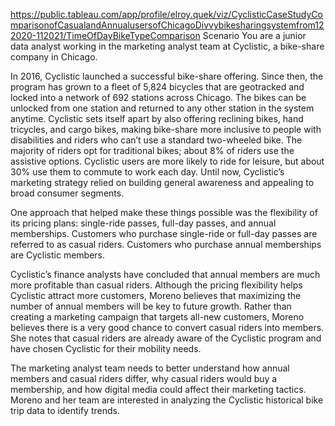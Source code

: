 https://public.tableau.com/app/profile/elroy.quek/viz/CyclisticCaseStudyComparisonofCasualandAnnualusersofChicagoDivvybikesharingsystemfrom122020-112021/TimeOfDayBikeTypeComparison
Scenario
You are a junior data analyst working in the marketing analyst team at Cyclistic, a bike-share company in Chicago.

In 2016, Cyclistic launched a successful bike-share offering. Since then, the program has grown to a fleet of 5,824 bicycles that are geotracked and locked into a network of 692 stations across Chicago. 
The bikes can be unlocked from one station and returned to any other station in the system anytime.
Cyclistic sets itself apart by also offering reclining bikes, hand tricycles, and cargo bikes, making bike-share more inclusive to people with disabilities and riders who can’t use a standard two-wheeled bike. 
The majority of riders opt for traditional bikes; about 8% of riders use the assistive options. Cyclistic users are more likely to ride for leisure, but about 30% use them to commute to work each day.
Until now, Cyclistic’s marketing strategy relied on building general awareness and appealing to broad consumer segments.

One approach that helped make these things possible was the flexibility of its pricing plans: single-ride passes, full-day passes, and annual memberships. 
Customers who purchase single-ride or full-day passes are referred to as casual riders. Customers who purchase annual memberships are Cyclistic members.

Cyclistic’s finance analysts have concluded that annual members are much more profitable than casual riders. Although the pricing flexibility helps Cyclistic attract more customers, Moreno believes that maximizing the number of annual members will be key to future growth. 
Rather than creating a marketing campaign that targets all-new customers, Moreno believes there is a very good chance to convert casual riders into members. She notes that casual riders are already aware of the Cyclistic program and have chosen Cyclistic for their mobility needs.

The marketing analyst team needs to better understand how annual members and casual riders differ, why
casual riders would buy a membership, and how digital media could affect their marketing tactics. Moreno and her team are interested in analyzing the Cyclistic historical bike trip data to identify trends.										
